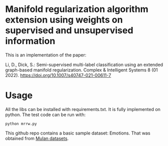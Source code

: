 # Manifold regularization algorithm extension using weights on supervised and unsupervised information

This is an implementation of the paper:

Li, D., Dick, S.: Semi-supervised multi-label classification using an extended graph-based manifold regularization. Complex & Intelligent Systems 8 (01 2022). https://doi.org/10.1007/s40747-021-00611-7

# Usage

All the libs can be installed with requirements.txt. It is fully implemented on python.
The test code can be run with:
```
python mrrw.py
```

This github repo contains a basic sample dataset: Emotions. That was obtained from [Mulan datasets](https://mulan.sourceforge.net/datasets-mlc.html). 
